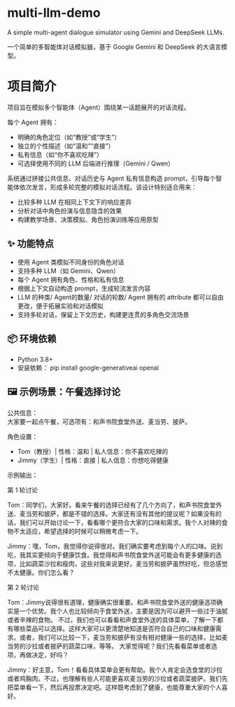 # multi-llm-demo
A simple multi-agent dialogue simulator using Gemini and DeepSeek LLMs.

一个简单的多智能体对话模拟器，基于 Google Gemini 和 DeepSeek 的大语言模型。

# 项目简介
项目旨在模拟多个智能体（Agent）围绕某一话题展开的对话流程。

每个 Agent 拥有：
- 明确的角色定位（如“教授”或“学生”）
- 独立的个性描述（如“温和”“直接”）
- 私有信息（如“你不喜欢吃辣”）
- 可选择使用不同的 LLM 后端进行推理（Gemini / Qwen）

系统通过拼接公共信息、对话历史与 Agent 私有信息构造 prompt，引导每个智能体依次发言，形成多轮完整的模拟对话流程。该设计特别适合用来：
- 比较多种 LLM 在相同上下文下的响应差异
- 分析对话中角色扮演与信息隐含的效果
- 构建教学场景、决策模拟、角色扮演训练等应用原型

## ✨ 功能特点
- 使用 Agent 类模拟不同身份的角色对话  
- 支持多种 LLM（如 Gemini、Qwen）  
- 每个 Agent 拥有角色、性格和私有信息  
- 根据上下文自动构造 prompt，生成轮流发言内容  
- LLM 的种类/ Agent的数量/ 对话的轮数/ Agent 拥有的 attribute 都可以自由更改，便于拓展实验和对话模拟  
- 支持多轮对话，保留上下文历史，构建更连贯的多角色交流场景  

## 📦 环境依赖
- Python 3.8+
- 安装依赖：
  pip install google-generativeai openai

## 🖼️ 示例场景：午餐选择讨论
公共信息：  
大家要一起点午餐，可选项有：和声书院食堂外送、麦当劳、披萨。

角色设置：
- Tom（教授）| 性格：温和 | 私人信息：你不喜欢吃辣的
- Jimmy（学生）| 性格：直接 | 私人信息：你想吃得健康

示例输出：

 第 1 轮讨论
 
Tom：同学们，大家好。看来午餐的选择已经有了几个方向了，和声书院食堂外送、麦当劳和披萨，都是不错的选择。大家还有没有其他的提议呢？如果没有的话，我们可以开始讨论一下，看看哪个更符合大家的口味和需求。我个人对辣的食物不太适应，希望选择的时候可以稍微考虑一下。

Jimmy：嘿，Tom，我觉得你说得很对。我们确实要考虑到每个人的口味。说到吃，我其实更倾向于健康饮食。我觉得和声书院食堂外送可能会有更多健康的选项，比如蔬菜沙拉和瘦肉，这些对我来说更好。麦当劳和披萨虽然好吃，但总感觉不太健康。你们怎么看？

 第 2 轮讨论
 
Tom：Jimmy说得很有道理，健康确实很重要。和声书院食堂外送的健康选项确实是一个优势。我个人也比较倾向于食堂外送，主要是因为可以避开一些过于油腻或者辛辣的食物。 
不过，我们也可以看看和声食堂外送的具体菜单，了解一下都有哪些菜品可以选择。这样大家可以更清楚地知道是否符合自己的口味和健康需求。或者，我们可以比较一下，麦当劳和披萨有没有相对健康一些的选择，比如麦当劳的沙拉或者披萨的蔬菜口味，等等。 
大家觉得呢？我们先看看菜单或者选项，再做决定，好吗？

Jimmy：好主意，Tom！看看具体菜单会更有帮助。我个人肯定会选食堂的沙拉或者鸡胸肉。不过，也理解有些人可能更喜欢麦当劳的沙拉或者蔬菜披萨。我们先把菜单看一下，然后再投票决定吧。这样既考虑到了健康，也能尊重大家的个人喜好。
